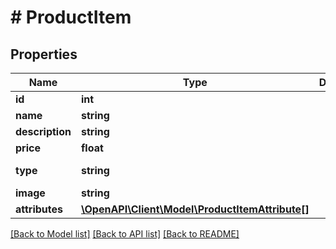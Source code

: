 # # ProductItem

## Properties

Name | Type | Description | Notes
------------ | ------------- | ------------- | -------------
**id** | **int** |  |
**name** | **string** |  |
**description** | **string** |  | [optional]
**price** | **float** |  |
**type** | **string** |  | [default to 'CONCESSION']
**image** | **string** |  | [optional]
**attributes** | [**\OpenAPI\Client\Model\ProductItemAttribute[]**](ProductItemAttribute.md) |  | [optional]

[[Back to Model list]](../../README.md#models) [[Back to API list]](../../README.md#endpoints) [[Back to README]](../../README.md)
